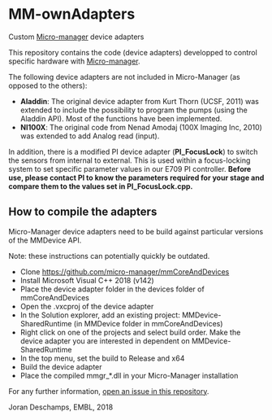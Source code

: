 # MM-ownAdapters
Custom [Micro-manager](https://micro-manager.org/ "Micro-manager website") device adapters

This repository contains the code (device adapters) developped to control specific hardware with [Micro-manager](https://micro-manager.org/ "Micro-manager website"). 

The following device adapters are not included in Micro-Manager (as opposed to the others):

* **Aladdin**: The original device adapter from Kurt Thorn (UCSF, 2011) was extended to include the possibility to program the pumps
(using the Aladdin API). Most of the functions have been implemented.
* **NI100X**: The original code from Nenad Amodaj (100X Imaging Inc, 2010) was extended to add Analog read (input).

In addition, there is a modified PI device adapter (**PI_FocusLock**) to switch the sensors from internal to external. This is used within a focus-locking system to set specific parameter values in our E709 PI controller. **Before use, please contact PI to know the parameters required for your stage and compare them to the values set in PI_FocusLock.cpp.**  

## How to compile the adapters

Micro-Manager device adapters need to be build against particular versions of the MMDevice API.

Note: these instructions can potentially quickly be outdated.

- Clone https://github.com/micro-manager/mmCoreAndDevices
- Install Microsoft Visual C++ 2018 (v142)
- Place the device adapter folder in the devices folder of mmCoreAndDevices
- Open the .vxcproj of the device adapter
- In the Solution explorer, add an existing project: MMDevice-SharedRuntime (in MMDevice folder in mmCoreAndDevices)
- Right click on one of the projects and select build order. Make the device adapter you are interested in dependent on MMDevice-SharedRuntime
- In the top menu, set the build to Release and x64
- Build the device adapter
- Place the compiled mmgr_*.dll in your Micro-Manager installation 

For any further information, [open an issue in this repository](https://github.com/jdeschamps/MM-ownAdapters/issues).

Joran Deschamps, EMBL, 2018
